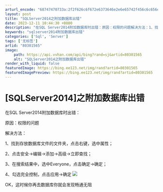 ```yaml
---
arturl_encode: "68747470733a:2f2f626c6f672e6373646e2e6e65742f456c6c656e35323033:2f61727469636c652f64657461696c732f3830333031353635"
layout: post
title: "SQLServer2014之附加数据库出错"
date: 2023-12-11 10:44:30 +0800
description: "在SQL Server2014附加数据库时出错：原因：权限的问题解决方法：1、找到存放数据库文件的文"
keywords: "sqlserver2014附加数据库出错"
categories: ['Sql', 'Server']
tags: ['无标签']
artid: "80301565"
image:
    path: https://api.vvhan.com/api/bing?rand=sj&artid=80301565
    alt: "SQLServer2014之附加数据库出错"
render_with_liquid: false
featuredImage: https://bing.ee123.net/img/rand?artid=80301565
featuredImagePreview: https://bing.ee123.net/img/rand?artid=80301565
---
```


# [SQLServer2014]之附加数据库出错

在SQL Server2014附加数据库时出错：

原因：权限的问题

解决方法：

1、找到存放数据库文件的文件夹，点击右键，选中属性；

2、点击安全→编辑→添加→高级→立即查找；

3、在搜索结果中，选中Everyone，点击确定→确定；

4、勾选完全控制，点击应用→确定
![](https://note.youdao.com/yws/res/1389/WEBRESOURCE3c11f76eb2cc1549c2231036b186016b)

OK，这时候你再去数据库你就会发现畅通无阻